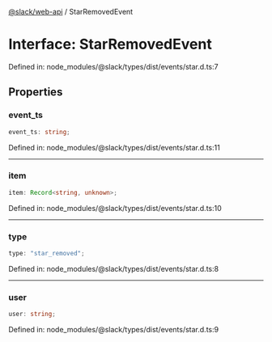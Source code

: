 [@slack/web-api](../index.md) / StarRemovedEvent

# Interface: StarRemovedEvent

Defined in: node\_modules/@slack/types/dist/events/star.d.ts:7

## Properties

### event\_ts

```ts
event_ts: string;
```

Defined in: node\_modules/@slack/types/dist/events/star.d.ts:11

***

### item

```ts
item: Record<string, unknown>;
```

Defined in: node\_modules/@slack/types/dist/events/star.d.ts:10

***

### type

```ts
type: "star_removed";
```

Defined in: node\_modules/@slack/types/dist/events/star.d.ts:8

***

### user

```ts
user: string;
```

Defined in: node\_modules/@slack/types/dist/events/star.d.ts:9
